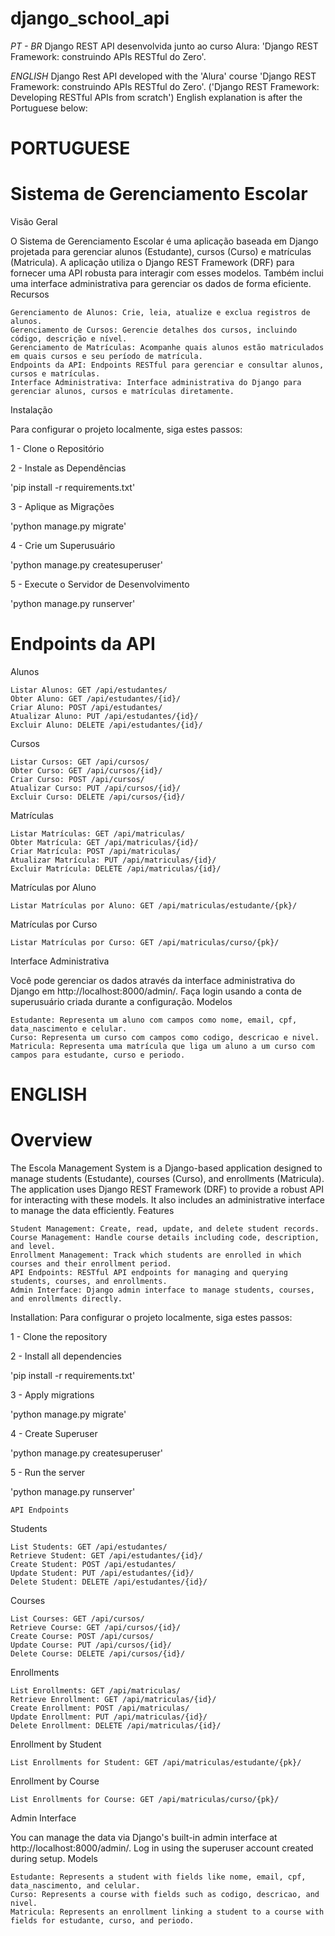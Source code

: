 # django_school_api
 *PT - BR*
Django REST API desenvolvida junto ao curso Alura: 'Django REST Framework: construindo APIs RESTful do Zero'.

 *ENGLISH*
Django Rest API developed with the 'Alura' course 'Django REST Framework: construindo APIs RESTful do Zero'. ('Django REST Framework: Developing RESTful APIs from scratch')
English explanation is after the Portuguese below:

# PORTUGUESE
#  Sistema de Gerenciamento Escolar
Visão Geral

O Sistema de Gerenciamento Escolar é uma aplicação baseada em Django projetada para gerenciar alunos (Estudante), cursos (Curso) e matrículas (Matricula). A aplicação utiliza o Django REST Framework (DRF) para fornecer uma API robusta para interagir com esses modelos. Também inclui uma interface administrativa para gerenciar os dados de forma eficiente.
Recursos

    Gerenciamento de Alunos: Crie, leia, atualize e exclua registros de alunos.
    Gerenciamento de Cursos: Gerencie detalhes dos cursos, incluindo código, descrição e nível.
    Gerenciamento de Matrículas: Acompanhe quais alunos estão matriculados em quais cursos e seu período de matrícula.
    Endpoints da API: Endpoints RESTful para gerenciar e consultar alunos, cursos e matrículas.
    Interface Administrativa: Interface administrativa do Django para gerenciar alunos, cursos e matrículas diretamente.

Instalação

Para configurar o projeto localmente, siga estes passos:

1 - Clone o Repositório

2 - Instale as Dependências

   'pip install -r requirements.txt'

3 - Aplique as Migrações

   'python manage.py migrate'

4 - Crie um Superusuário

   'python manage.py createsuperuser'

5 - Execute o Servidor de Desenvolvimento

   'python manage.py runserver'

# Endpoints da API
Alunos

    Listar Alunos: GET /api/estudantes/
    Obter Aluno: GET /api/estudantes/{id}/
    Criar Aluno: POST /api/estudantes/
    Atualizar Aluno: PUT /api/estudantes/{id}/
    Excluir Aluno: DELETE /api/estudantes/{id}/

Cursos

    Listar Cursos: GET /api/cursos/
    Obter Curso: GET /api/cursos/{id}/
    Criar Curso: POST /api/cursos/
    Atualizar Curso: PUT /api/cursos/{id}/
    Excluir Curso: DELETE /api/cursos/{id}/

Matrículas

    Listar Matrículas: GET /api/matriculas/
    Obter Matrícula: GET /api/matriculas/{id}/
    Criar Matrícula: POST /api/matriculas/
    Atualizar Matrícula: PUT /api/matriculas/{id}/
    Excluir Matrícula: DELETE /api/matriculas/{id}/

Matrículas por Aluno

    Listar Matrículas por Aluno: GET /api/matriculas/estudante/{pk}/

Matrículas por Curso

    Listar Matrículas por Curso: GET /api/matriculas/curso/{pk}/

Interface Administrativa

Você pode gerenciar os dados através da interface administrativa do Django em http://localhost:8000/admin/. Faça login usando a conta de superusuário criada durante a configuração.
Modelos

    Estudante: Representa um aluno com campos como nome, email, cpf, data_nascimento e celular.
    Curso: Representa um curso com campos como codigo, descricao e nivel.
    Matricula: Representa uma matrícula que liga um aluno a um curso com campos para estudante, curso e periodo.



# ENGLISH

# Overview

The Escola Management System is a Django-based application designed to manage students (Estudante), courses (Curso), and enrollments (Matricula). The application uses Django REST Framework (DRF) to provide a robust API for interacting with these models. It also includes an administrative interface to manage the data efficiently.
Features

    Student Management: Create, read, update, and delete student records.
    Course Management: Handle course details including code, description, and level.
    Enrollment Management: Track which students are enrolled in which courses and their enrollment period.
    API Endpoints: RESTful API endpoints for managing and querying students, courses, and enrollments.
    Admin Interface: Django admin interface to manage students, courses, and enrollments directly.

Installation:
Para configurar o projeto localmente, siga estes passos:

1 - Clone the repository

2 - Install all dependencies

   'pip install -r requirements.txt'

3 - Apply migrations

   'python manage.py migrate'

4 - Create Superuser

   'python manage.py createsuperuser'

5 - Run the server

   'python manage.py runserver'


    API Endpoints
Students

    List Students: GET /api/estudantes/
    Retrieve Student: GET /api/estudantes/{id}/
    Create Student: POST /api/estudantes/
    Update Student: PUT /api/estudantes/{id}/
    Delete Student: DELETE /api/estudantes/{id}/

Courses

    List Courses: GET /api/cursos/
    Retrieve Course: GET /api/cursos/{id}/
    Create Course: POST /api/cursos/
    Update Course: PUT /api/cursos/{id}/
    Delete Course: DELETE /api/cursos/{id}/

Enrollments

    List Enrollments: GET /api/matriculas/
    Retrieve Enrollment: GET /api/matriculas/{id}/
    Create Enrollment: POST /api/matriculas/
    Update Enrollment: PUT /api/matriculas/{id}/
    Delete Enrollment: DELETE /api/matriculas/{id}/

Enrollment by Student

    List Enrollments for Student: GET /api/matriculas/estudante/{pk}/

Enrollment by Course

    List Enrollments for Course: GET /api/matriculas/curso/{pk}/

Admin Interface

You can manage the data via Django's built-in admin interface at http://localhost:8000/admin/. Log in using the superuser account created during setup.
Models

    Estudante: Represents a student with fields like nome, email, cpf, data_nascimento, and celular.
    Curso: Represents a course with fields such as codigo, descricao, and nivel.
    Matricula: Represents an enrollment linking a student to a course with fields for estudante, curso, and periodo.
